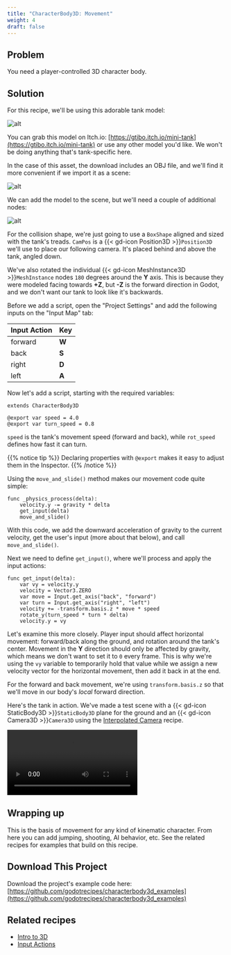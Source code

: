 ```yaml
---
title: "CharacterBody3D: Movement"
weight: 4
draft: false
---
```


## Problem

You need a player-controlled 3D character body.

## Solution

For this recipe, we'll be using this adorable tank model:

![alt](/godot_recipes/4.x/img/3d_kinematic_01.png)

You can grab this model on Itch.io: [https://gtibo.itch.io/mini-tank](https://gtibo.itch.io/mini-tank) or use any other model you'd like. We won't be doing anything that's tank-specific here.

In the case of this asset, the download includes an OBJ file, and we'll find it more convenient if we import it as a scene:

![alt](/godot_recipes/4.x/img/obj_as_scene.png)

We can add the model to the scene, but we'll need a couple of additional nodes:

![alt](/godot_recipes/4.x/img/mini_tank_nodes.png)

For the collision shape, we're just going to use a `BoxShape` aligned and sized with the tank's treads. `CamPos` is a {{< gd-icon Position3D >}}`Position3D` we'll use to place our following camera. It's placed behind and above the tank, angled down.

We've also rotated the individual {{< gd-icon MeshInstance3D >}}`MeshInstance` nodes `180` degrees around the **Y** axis. This is because they were modeled facing towards **+Z**, but **-Z** is the forward direction in Godot, and we don't want our tank to look like it's backwards.

Before we add a script, open the "Project Settings" and add the following inputs
on the "Input Map" tab:

Input Action | Key
:------------|:---
forward | **W**
back | **S**
right | **D**
left | **A**

Now let's add a script, starting with the required variables:

```gdscript
extends CharacterBody3D

@export var speed = 4.0
@export var turn_speed = 0.8
```

`speed` is the tank's movement speed (forward and back), while `rot_speed` defines how fast it can turn.

{{% notice tip %}}
Declaring properties with `@export` makes it easy to adjust them in the Inspector.
{{% /notice %}}

Using the `move_and_slide()` method makes our movement code quite simple:

```gdscript
func _physics_process(delta):
    velocity.y -= gravity * delta
    get_input(delta)
    move_and_slide()
```

With this code, we add the downward acceleration of gravity to the current velocity, get the user's input (more about that below), and call `move_and_slide()`.

Next we need to define `get_input()`, where we'll process and apply the input actions:

```gdscript
func get_input(delta):
    var vy = velocity.y
    velocity = Vector3.ZERO
    var move = Input.get_axis("back", "forward")
    var turn = Input.get_axis("right", "left")
    velocity += -transform.basis.z * move * speed
    rotate_y(turn_speed * turn * delta)
    velocity.y = vy
```

Let's examine this more closely. Player input should affect horizontal movement: forward/back along the ground, and rotation around the tank's center. Movement in the **Y** direction should only be affected by gravity, which means we don't want to set it to `0` every frame. This is why we're using the `vy` variable to temporarily hold that value while we assign a new velocity vector for the horizontal movement, then add it back in at the end.

For the forward and back movement, we're using `transform.basis.z` so that we'll move in our body's *local* forward direction.

Here's the tank in action. We've made a test scene with a {{< gd-icon StaticBody3D >}}`StaticBody3D` plane for the ground and an {{< gd-icon Camera3D >}}`Camera3D` using the [Interpolated Camera](/godot_recipes/4.x/3d/interpolated_camera/index.html) recipe.

<video controls src="/godot_recipes/4.x/img/3d_kinematic_09.webm"></video>

## Wrapping up

This is the basis of movement for any kind of kinematic character. From here you can add jumping, shooting, AI behavior, etc. See the related recipes for examples that build on this recipe.

## <i class="fas fa-code-branch"></i> Download This Project

Download the project's example code here: [https://github.com/godotrecipes/characterbody3d_examples](https://github.com/godotrecipes/characterbody3d_examples)

<!-- {{% notice note %}}
Download the project file here: [floating_text.zip](/godot_recipes/3.x/files/floating_text.zip)
{{% /notice %}} -->

## Related recipes

- [Intro to 3D](/godot_recipes/4.x/g101/3d/)
- [Input Actions](/godot_recipes/4.x/input/input_actions/)

